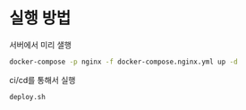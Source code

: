 # 실행 방법

서버에서 미리 샐행
```bash
docker-compose -p nginx -f docker-compose.nginx.yml up -d
```

ci/cd를 통해서 실행
```bash
deploy.sh
```
